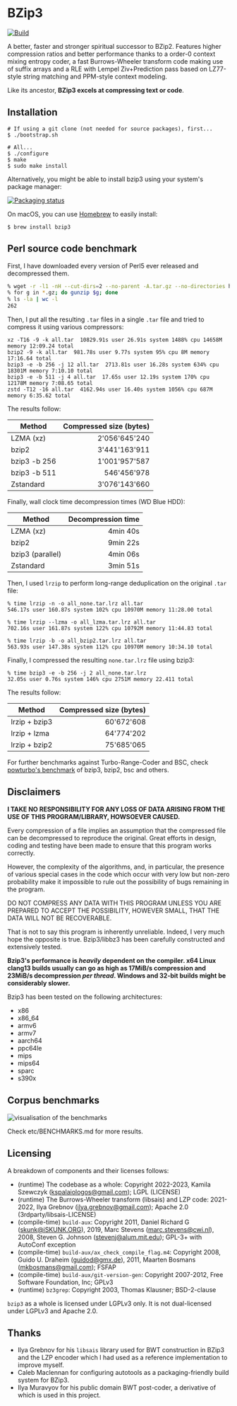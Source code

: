 # BZip3

[![Build](https://github.com/kspalaiologos/bzip3/actions/workflows/build.yml/badge.svg)](https://github.com/kspalaiologos/bzip3/actions/workflows/build.yml)

A better, faster and stronger spiritual successor to BZip2. Features higher compression ratios and better performance thanks to a order-0 context mixing entropy coder, a fast Burrows-Wheeler transform code making use of suffix arrays and a RLE with Lempel Ziv+Prediction pass based on LZ77-style string matching and PPM-style context modeling.

Like its ancestor, **BZip3 excels at compressing text or code**.

## Installation

```console
# If using a git clone (not needed for source packages), first...
$ ./bootstrap.sh

# All...
$ ./configure
$ make
$ sudo make install
```

Alternatively, you might be able to install bzip3 using your system's package manager:

[![Packaging status](https://repology.org/badge/vertical-allrepos/bzip3.svg?columns=3)](https://repology.org/project/bzip3/versions)

On macOS, you can use [Homebrew](https://brew.sh) to easily install:

```console
$ brew install bzip3
```

## Perl source code benchmark

First, I have downloaded every version of Perl5 ever released and decompressed them.

```bash
% wget -r -l1 -nH --cut-dirs=2 --no-parent -A.tar.gz --no-directories https://www.cpan.org/src/5.0/
% for g in *.gz; do gunzip $g; done
% ls -la | wc -l
262
```

Then, I put all the resulting `.tar` files in a single `.tar` file and tried to compress it using various compressors:

```
xz -T16 -9 -k all.tar  10829.91s user 26.91s system 1488% cpu 14658M memory 12:09.24 total
bzip2 -9 -k all.tar  981.78s user 9.77s system 95% cpu 8M memory 17:16.64 total
bzip3 -e -b 256 -j 12 all.tar  2713.81s user 16.28s system 634% cpu 18301M memory 7:10.10 total
bzip3 -e -b 511 -j 4 all.tar  17.65s user 12.19s system 170% cpu 12178M memory 7:08.65 total
zstd -T12 -16 all.tar  4162.94s user 16.40s system 1056% cpu 687M memory 6:35.62 total
```

The results follow:

| Method           | Compressed size (bytes) |
| ---------------- | -----------------------:|
| LZMA (xz)        |           2'056'645'240 |
| bzip2            |           3'441'163'911 |
| bzip3 -b 256     |           1'001'957'587 |
| bzip3 -b 511     |             546'456'978 |
| Zstandard        |           3'076'143'660 |

Finally, wall clock time decompression times (WD Blue HDD):

| Method           | Decompression time |
| ---------------- | ------------------:|
| LZMA (xz)        |           4min 40s |
| bzip2            |           9min 22s |
| bzip3 (parallel) |           4min 06s |
| Zstandard        |           3min 51s |

Then, I used `lrzip` to perform long-range deduplication on the original `.tar` file:

```
% time lrzip -n -o all_none.tar.lrz all.tar
546.17s user 160.87s system 102% cpu 10970M memory 11:28.00 total

% time lrzip --lzma -o all_lzma.tar.lrz all.tar
702.16s user 161.87s system 122% cpu 10792M memory 11:44.83 total

% time lrzip -b -o all_bzip2.tar.lrz all.tar
563.93s user 147.38s system 112% cpu 10970M memory 10:34.10 total
```

Finally, I compressed the resulting `none.tar.lrz` file using bzip3:

```
% time bzip3 -e -b 256 -j 2 all_none.tar.lrz
32.05s user 0.76s system 146% cpu 2751M memory 22.411 total
```

The results follow:

| Method           | Compressed size (bytes) |
| ---------------- | -----------------------:|
| lrzip + bzip3    |              60'672'608 |
| lrzip + lzma     |              64'774'202 |
| lrzip + bzip2    |              75'685'065 |

For further benchmarks against Turbo-Range-Coder and BSC, check [powturbo's benchmark](https://github.com/powturbo/Turbo-Range-Coder) of bzip3, bzip2, bsc and others.

## Disclaimers

**I TAKE NO RESPONSIBILITY FOR ANY LOSS OF DATA ARISING FROM THE USE OF THIS PROGRAM/LIBRARY, HOWSOEVER CAUSED.**

Every compression of a file implies an assumption that the compressed file can be decompressed to reproduce the original. Great efforts in design, coding and testing have been made to ensure that this program works correctly.

However, the complexity of the algorithms, and, in particular, the presence of various special cases in the code which occur with very low but non-zero probability make it impossible to rule out the possibility of bugs remaining in the program.

DO NOT COMPRESS ANY DATA WITH THIS PROGRAM UNLESS YOU ARE PREPARED TO ACCEPT THE POSSIBILITY, HOWEVER SMALL, THAT THE DATA WILL NOT BE RECOVERABLE.

That is not to say this program is inherently unreliable. Indeed, I very much hope the opposite is true. Bzip3/libbz3 has been carefully constructed and extensively tested.

**Bzip3's performance is _heavily_ dependent on the compiler. x64 Linux clang13 builds usually can go as high as 17MiB/s compression and 23MiB/s decompression _per thread_. Windows and 32-bit builds might be considerably slower.**

Bzip3 has been tested on the following architectures:
- x86
- x86_64
- armv6
- armv7
- aarch64
- ppc64le
- mips
- mips64
- sparc
- s390x

## Corpus benchmarks

![visualisation of the benchmarks](etc/benchmark.png)

Check etc/BENCHMARKS.md for more results.

## Licensing

A breakdown of components and their licenses follows:

- (runtime) The codebase as a whole: Copyright 2022-2023, Kamila Szewczyk (kspalaiologos@gmail.com); LGPL (LICENSE)
- (runtime) The Burrows-Wheeler transform (libsais) and LZP code: 2021-2022, Ilya Grebnov (ilya.grebnov@gmail.com); Apache 2.0 (3rdparty/libsais-LICENSE)
- (compile-time) `build-aux`: Copyright 2011, Daniel Richard G (skunk@iSKUNK.ORG), 2019, Marc Stevens (marc.stevens@cwi.nl), 2008, Steven G. Johnson (stevenj@alum.mit.edu); GPL-3+ with AutoConf exception
- (compile-time) `build-aux/ax_check_compile_flag.m4`: Copyright 2008, Guido U. Draheim (guidod@gmx.de), 2011, Maarten Bosmans (mkbosmans@gmail.com); FSFAP
- (compile-time) `build-aux/git-version-gen`: Copyright 2007-2012, Free Software Foundation, Inc; GPLv3
- (runtime) `bz3grep`: Copyright 2003, Thomas Klausner; BSD-2-clause

`bzip3` as a whole is licensed under LGPLv3 only. It is not dual-licensed under LGPLv3 and Apache 2.0.

## Thanks

- Ilya Grebnov for his `libsais` library used for BWT construction in BZip3 and the LZP encoder which I had used as a reference implementation to improve myself.
- Caleb Maclennan for configuring autotools as a packaging-friendly build system for BZip3.
- Ilya Muravyov for his public domain BWT post-coder, a derivative of which is used in this project.
